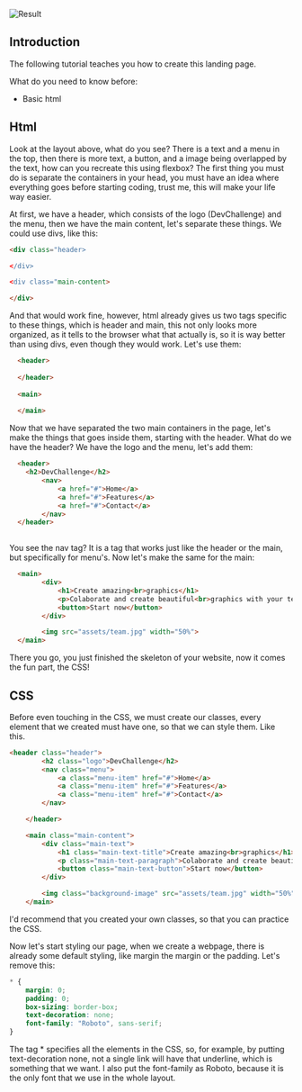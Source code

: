 ![Result](https://user-images.githubusercontent.com/79945109/151641869-484cba2c-6e93-4330-ab04-c0f68855a12c.png)

## Introduction

The following tutorial teaches you how to create this landing page.

What do you need to know before:

* Basic html

## Html 

Look at the layout above, what do you see? There is a text and a menu in the top, then there is more text, a button, and a image being overlapped by the text, how can you recreate this using flexbox? The first thing you must do is separate the containers in your head, you must have an idea where everything goes before starting coding, trust me, this will make your life way easier. 

At first, we have a header, which consists of the logo (DevChallenge) and the menu, then we have the main content, let's separate these things. We could use divs, like this:

```html
<div class="header> 

</div>

<div class="main-content>

</div>
```

And that would work fine, however, html already gives us two tags specific to these things, which is header and main, this not only looks more organized, as it tells to the browser what that actually is, so it is way better than using divs, even though they would work. Let's use them:
  
```html
  <header> 
    
  </header>
  
  <main>
    
  </main>
```

Now that we have separated the two main containers in the page, let's make the things that goes inside them, starting with the header. What do we have the header? We have the logo and the menu, let's add them:
  
```html
  <header> 
    <h2>DevChallenge</h2>
        <nav>
            <a href="#">Home</a>
            <a href="#">Features</a>
            <a href="#">Contact</a>
        </nav>
  </header>
 
```
  
You see the nav tag? It is a tag that works just like the header or the main, but specifically for menu's. Now let's make the same for the main:
  
```html
  <main>
        <div>
            <h1>Create amazing<br>graphics</h1>
            <p>Colaborate and create beautiful<br>graphics with your team</p>
            <button>Start now</button>
        </div>

        <img src="assets/team.jpg" width="50%">
  </main>
```
  
There you go, you just finished the skeleton of your website, now it comes the fun part, the CSS!
  
## CSS
  
Before even touching in the CSS, we must create our classes, every element that we created must have one, so that we can style them. Like this.

```html
<header class="header">
        <h2 class="logo">DevChallenge</h2>
        <nav class="menu">
            <a class="menu-item" href="#">Home</a>
            <a class="menu-item" href="#">Features</a>
            <a class="menu-item" href="#">Contact</a>
        </nav>

    </header>

    <main class="main-content">
        <div class="main-text">
            <h1 class="main-text-title">Create amazing<br>graphics</h1>
            <p class="main-text-paragraph">Colaborate and create beautiful<br>graphics with your team</p>
            <button class="main-text-button">Start now</button>
        </div>

        <img class="background-image" src="assets/team.jpg" width="50%">
    </main>
```

I'd recommend that you created your own classes, so that you can practice the CSS. 

Now let's start styling our page, when we create a webpage, there is already some default styling, like margin the margin or the padding. Let's remove this:

```css
* {
    margin: 0;
    padding: 0;
    box-sizing: border-box;
    text-decoration: none;
    font-family: "Roboto", sans-serif;
}

```

The tag * specifies all the elements in the CSS, so, for example, by putting text-decoration none, not a single link will have that underline, which is something that we want. I also put the font-family as Roboto, because it is the only font that we use in the whole layout. 


